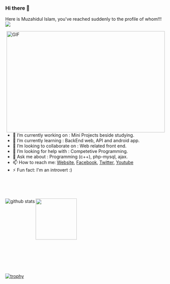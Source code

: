 ### Hi there 👋
Here is Muzahidul Islam, you've reached suddenly to the profile of whom!!!
<br>
![](https://visitor-badge.glitch.me/badge?page_id=muzahidul190)


<img align="right" alt="GIF" src="https://github.com/abhisheknaiidu/abhisheknaiidu/blob/master/code.gif?raw=true" width="500" height="320" />

- 🔭 I’m currently working on : Mini Projects beside studying.
- 🌱 I’m currently learning : BackEnd web, API and android app.
- 👯 I’m looking to collaborate on : Web related front end.
- 🤔 I’m looking for help with : Competetive Programming.
- 💬 Ask me about : Programming (c++), php-mysql, ajax.
- 📫 How to reach me: [Website](https://muzahidul190.com), [Facebook](https://facebook.com/Muzahidul190), [Twitter](https://twitter.com/muzahidul190), [Youtube](https://youtube.com/Muzahidul190)
- ⚡ Fun fact: I'm an introvert :)
<br><p>&nbsp;</p><br>
<img align="left" src="https://github-readme-stats.vercel.app/api?username=muzahidul190&show_icons=true&include_all_commits=true&theme=gruvbox&count_private=true" alt="github stats">

<img align="center" height='130px' src="https://github-readme-stats.vercel.app/api/top-langs/?username=muzahidul190&hide_title=false&layout=compact&theme=gruvbox" />

<br><p>&nbsp;</p><br>

[![trophy](https://github-profile-trophy.vercel.app/?username=muzahidul190&theme=gruvbox)](https://github.com/ryo-ma/github-profile-trophy)

